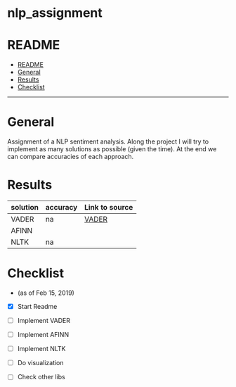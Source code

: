 # nlp_assignment

# README
<!-- TOC -->

- [README](#readme)
- [General](#general)
- [Results](#results)
- [Checklist](#Checklist)

<!-- /TOC -->

___

# General

Assignment of a NLP sentiment analysis. Along the project I will try to implement as many solutions as possible (given the time). At the end we can compare accuracies of each approach.

# Results


| solution | accuracy | Link to source                                     |
| -------- | -------- | -------------------------------------------------- |
| VADER    | na       | [VADER](https://github.com/cjhutto/vaderSentiment) |
| AFINN    |          |                                                    |
| NLTK     | na       |                                                    |



# Checklist
 - (as of Feb 15, 2019)
 - [x] Start Readme
 - [ ] Implement VADER
 - [ ] Implement AFINN
 - [ ] Implement NLTK
 - [ ] Do visualization
 - [ ] Check other libs
 

   

## 
